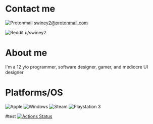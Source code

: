 # Contact me

![Protonmail](https://img.shields.io/badge/ProtonMail-8B89CC?style=for-the-badge&logo=protonmail&logoColor=white)
  swiney2@protonmail.com

![Reddit](https://img.shields.io/badge/Reddit-FF4500?style=for-the-badge&logo=reddit&logoColor=white)
  u/swiney2


# About me

I'm a 12 y/o programmer, software designer, gamer, and mediocre UI designer

# Platforms/OS

![Apple](https://img.shields.io/badge/Apple-%23000000.svg?style=for-the-badge&logo=apple&logoColor=white) ![Windows](https://img.shields.io/badge/Windows-0078D6?style=for-the-badge&logo=windows&logoColor=white) ![Steam](https://img.shields.io/badge/steam-%23000000.svg?style=for-the-badge&logo=steam&logoColor=white) 	![Playstation 3](https://img.shields.io/badge/Playstation%203-003791?style=for-the-badge&logo=playstation-3&logoColor=white)


#test
[![Actions Status](https://img.shields.io/badge/Reddit-FF4500?style=for-the-badge&logo=reddit&logoColor=white)](https://reddit.com/u/swiney2)
